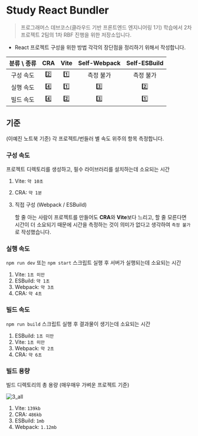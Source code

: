 # Study React Bundler

> 프로그래머스 데브코스(클라우드 기반 프론트엔드 엔지니어링 1기) 학습에서 2차프로젝트 2팀의 1차 RBF 진행을 위한 저장소입니다.

- React 프로젝트 구성을 위한 방법 각각의 장단점을 정리하기 위해서 작성합니다.

| 분류 \ 종류 | CRA | Vite | Self-Webpack | Self-ESBuild |
| :---------: | :-: | :--: | :----------: | :----------: |
|  구성 속도  | 2️⃣  |  1️⃣  |  측정 불가   |  측정 불가   |
|  실행 속도  | 4️⃣  |  1️⃣  |      3️⃣      |      2️⃣      |
|  빌드 속도  | 4️⃣  |  2️⃣  |      3️⃣      |      1️⃣      |

## 기준

(이예진 노트북 기준) 각 프로젝트/번들러 별 속도 위주의 항목 측정합니다.

### 구성 속도

프로젝트 디렉토리를 생성하고, 필수 라이브러리를 설치하는데 소요되는 시간

1. Vite: `약 10초`
2. CRA: `약 1분`
3. 직접 구성 (Webpack / ESBuild)

   할 줄 아는 사람이 프로젝트를 만들어도 **CRA**와 **Vite**보다 느리고, 할 줄 모른다면 시간이 더 소요되기 때문에 시간을 측정하는 것이 의미가 없다고 생각하여 `측정 불가`로 작성했습니다.

### 실행 속도

`npm run dev` 또는 `npm start` 스크립트 실행 후 서버가 실행되는데 소요되는 시간

1. Vite: `1초 미만`
2. ESBuild: `약 1초`
3. Webpack: `약 3초`
4. CRA: `약 4초`

### 빌드 속도

`npm run build` 스크립트 실행 후 결과물이 생기는데 소요되는 시간

1. ESBuild: `1초 미만`
2. Vite: `1초 미만`
3. Webpack: `약 2초`
4. CRA: `약 6초`

### 빌드 용량

빌드 디렉토리의 총 용량 (매우매우 가벼운 프로젝트 기준)

![3_all](https://github.com/user-attachments/assets/794ab371-56f4-4058-8f8a-67947f27a523)

1. Vite: `139kb`
2. CRA: `486kb`
3. ESBuild: `1mb`
4. Webpack: `1.12mb`
